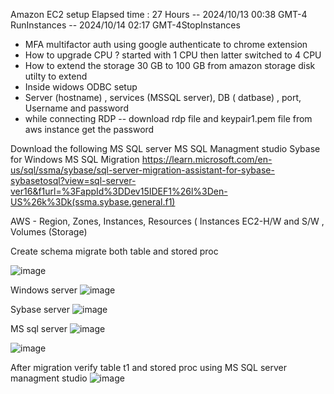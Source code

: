 
Amazon EC2 setup
Elapsed time : 27 Hours
   -- 2024/10/13 00:38 GMT-4 RunInstances 
   -- 2024/10/14 02:17 GMT-4StopInstances 

- MFA multifactor auth using google authenticate to chrome extension
- How to upgrade CPU ?
    started with 1 CPU then latter switched to 4 CPU
- How to extend the storage 30 GB to 100 GB from amazon storage
    disk utilty to extend 
- Inside widows ODBC setup
- Server (hostname) , services (MSSQL server), DB ( datbase) , port, Username and password
- while connecting RDP -- download rdp file and keypair1.pem file from aws instance get the password
  
Download the following 
MS SQL server
MS SQL Managment studio
Sybase for Windows
MS SQL Migration 
  https://learn.microsoft.com/en-us/sql/ssma/sybase/sql-server-migration-assistant-for-sybase-sybasetosql?view=sql-server-ver16&f1url=%3FappId%3DDev15IDEF1%26l%3Den-US%26k%3Dk(ssma.sybase.general.f1)

AWS - Region, Zones, Instances, Resources ( Instances EC2-H/W and S/W , Volumes (Storage)

Create schema migrate both table and stored proc 
  
![image](https://github.com/user-attachments/assets/70ec0122-6fd8-46ce-aa53-613716fe0893)


Windows server 
![image](https://github.com/user-attachments/assets/c30dd2ac-24f6-41c8-8de3-e1564d8c6115)


Sybase server
![image](https://github.com/user-attachments/assets/6434b20d-f00b-4aed-90fb-e892afe3c6c6)


MS sql server
![image](https://github.com/user-attachments/assets/4f07e533-9b8d-48d4-88a3-800e5f3095f7)



![image](https://github.com/user-attachments/assets/a3036754-4ecd-4add-8c07-bfcf50803ed1)

After migration verify table t1 and stored proc using MS SQL server managment studio
![image](https://github.com/user-attachments/assets/d6289409-edc9-4540-b9ad-ddb40cd07bb9)
